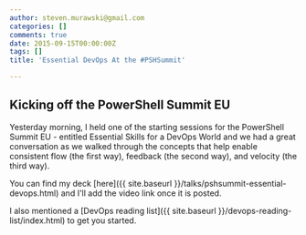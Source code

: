 ```yaml
---
author: steven.murawski@gmail.com
categories: []
comments: true
date: 2015-09-15T00:00:00Z
tags: []
title: 'Essential DevOps At the #PSHSummit'

---
```


## Kicking off the PowerShell Summit EU

Yesterday morning, I held one of the starting sessions for the PowerShell Summit EU - entitled Essential Skills for a DevOps World and we had a great conversation as we walked through the concepts that help enable consistent flow (the first way), feedback (the second way), and velocity (the third way).

You can find my deck [here]({{ site.baseurl }}/talks/pshsummit-essential-devops.html) and I'll add the video link once it is posted.

I also mentioned a [DevOps reading list]({{ site.baseurl }}/devops-reading-list/index.html) to get you started.